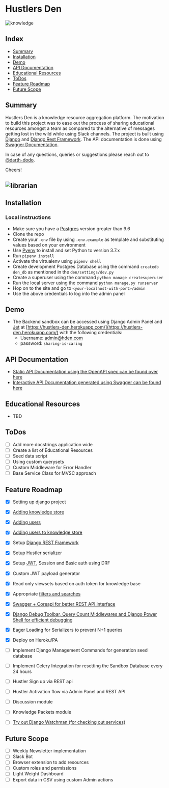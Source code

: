 # Hustlers Den

![knowledge](https://media.giphy.com/media/TI32JwHmWQEi4/giphy.gif)

## Index
- [Summary](#summary)
- [Installation](#installation)
- [Demo](#demo)
- [API Documentation](#api-documentation)
- [Educational Resources](#educational-resources)
- [ToDos](#todos)
- [Feature Roadmap](#feature-roadmap)
- [Future Scope](#future-scope)

## Summary
Hustlers Den is a knowledge resource aggregation platform. The motivation to build this project was to ease out the process of sharing educational resources amongst a team as compared to the alternative of messages getting lost in the wild while using Slack channels. The project is built using [Django](https://www.djangoproject.com/) and [Django Rest Framework](https://www.django-rest-framework.org/). The API documentation is done using [Swagger Documentation](https://hustlers-den.herokuapp.com/swagger-docs/).

In case of any questions, queries or suggestions please reach out to [@darth-dodo](https://github.com/darth-dodo).

Cheers!

![librarian](https://media.giphy.com/media/l0HlMEi55YsfXyzMk/source.gif)
--

## Installation
### Local instructions
- Make sure you have a [Postgres](http://postgresguide.com/) version greater than 9.6
- Clone the repo
- Create your `.env` file by using `.env.example` as template and substituting values based on your environment
- Use [Pyenv](https://github.com/pyenv/pyenv) to install and set Python to version 3.7.x
- Run `pipenv install`
- Activate the virtualenv using `pipenv shell`
- Create development Postgres Database using the command `createdb den_db` as mentioned in the `den/settings/dev.py`
- Create a superuser using the command `python manage createsuperuser`
- Run the local server using the command `python manage.py runserver`
- Hop on to the site and go to `<your-localhost-with-port>/admin`
- Use the above credentials to log into the admin panel

## Demo
- The Backend sandbox can be accessed using Django Admin Panel and [Jet](https://github.com/activeadmin/activeadmin) at [https://hustlers-den.herokuapp.com/](https://hustlers-den.herokuapp.com/) with the following credentials:
  - Username: admin@hden.com
  - password: `sharing-is-caring`

## API Documentation
- [Static API Documentation using the OpenAPI spec can be found over here](https://hustlers-den.herokuapp.com/docs)
- [Interactive API Documentation generated using Swagger can be found here](https://hustlers-den.herokuapp.com/swagger-docs)

## Educational Resources
- TBD


## ToDos
- [ ] Add more docstrings application wide
- [ ] Create a list of Educational Resources
- [ ] Seed data script
- [ ] Using custom querysets
- [ ] Custom Middleware for Error Handler
- [ ] Base Service Class for MVSC approach

## Feature Roadmap

- [x] Setting up django project
- [x] [Adding knowledge store](https://github.com/darth-dodo/hustlers-den/pull/2)
- [x] [Adding users](https://github.com/darth-dodo/hustlers-den/pull/5)
- [x] [Adding users to knowledge store](https://github.com/darth-dodo/hustlers-den/pull/6)
- [x] Setup [Django REST Framework](http://www.django-rest-framework.org/)
- [x] Setup Hustler serializer
- [x] Setup [JWT](https://github.com/GetBlimp/django-rest-framework-jwt), Session and Basic auth using DRF
- [x] Custom JWT payload generator
- [x] Read only viewsets based on auth token for knowledge base
- [x] Appropriate [filters and searches](https://github.com/carltongibson/django-filter)
- [x] [Swagger + Coreapi for better REST API interface](https://github.com/darth-dodo/hustlers-den/pull/10)
- [x] [Django Debug Toolbar, Query Count Middlewares and Django Power Shell for efficient debugging](https://github.com/darth-dodo/hustlers-den/pull/11)
- [x] Eager Loading for Serializers to prevent N+1 queries
- [x] Deploy on Heroku/PA
- [ ] Implement Django Management Commands for generation seed database
- [ ] Implement Celery Integration for resetting the Sandbox Database every 24 hours
- [ ] Hustler Sign up via REST api
- [ ] Hustler Activation flow via Admin Panel and REST API
- [ ] Discussion module
- [ ] Knowledge Packets module
- [ ] [Try out Django Watchman (for checking out services)](https://github.com/mwarkentin/django-watchman)


## Future Scope
- [ ] Weekly Newsletter implementation
- [ ] Slack Bot
- [ ] Browser extension to add resources
- [ ] Custom roles and permissions
- [ ] Light Weight Dashboard
- [ ] Export data in CSV using custom Admin actions
